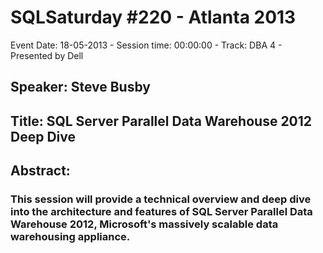 # SQLSaturday #220 - Atlanta 2013
Event Date: 18-05-2013 - Session time: 00:00:00 - Track: DBA 4 - Presented by Dell
## Speaker: Steve Busby
## Title: SQL Server Parallel Data Warehouse 2012 Deep Dive
## Abstract:
### This session will provide a technical overview and deep dive into the architecture and features of SQL Server Parallel Data Warehouse 2012, Microsoft's massively scalable data warehousing appliance.
